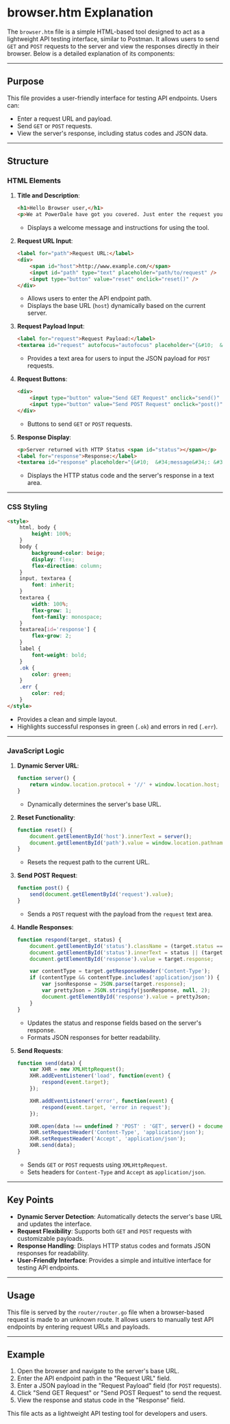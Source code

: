# browser.htm Explanation

The `browser.htm` file is a simple HTML-based tool designed to act as a lightweight API testing interface, similar to Postman. It allows users to send `GET` and `POST` requests to the server and view the responses directly in their browser. Below is a detailed explanation of its components:

---

## Purpose
This file provides a user-friendly interface for testing API endpoints. Users can:
- Enter a request URL and payload.
- Send `GET` or `POST` requests.
- View the server's response, including status codes and JSON data.

---

## Structure

### HTML Elements
1. **Title and Description**:
   ```html
   <h1>Hello Browser user,</h1>
   <p>We at PowerDale have got you covered. Just enter the request you want to send below and click the button to get the response.</p>
   ```
   - Displays a welcome message and instructions for using the tool.

2. **Request URL Input**:
   ```html
   <label for="path">Request URL:</label>
   <div>
       <span id="host">http://www.example.com/</span>
       <input id="path" type="text" placeholder="path/to/request" />
       <input type="button" value="reset" onclick="reset()" />
   </div>
   ```
   - Allows users to enter the API endpoint path.
   - Displays the base URL (`host`) dynamically based on the current server.

3. **Request Payload Input**:
   ```html
   <label for="request">Request Payload:</label>
   <textarea id="request" autofocus="autofocus" placeholder="{&#10;  &#34;message&#34;: &#34;put your request payload here...&#34;&#10;}"></textarea>
   ```
   - Provides a text area for users to input the JSON payload for `POST` requests.

4. **Request Buttons**:
   ```html
   <div>
       <input type="button" value="Send GET Request" onclick="send()" />
       <input type="button" value="Send POST Request" onclick="post()" />
   </div>
   ```
   - Buttons to send `GET` or `POST` requests.

5. **Response Display**:
   ```html
   <p>Server returned with HTTP Status <span id="status"></span></p>
   <label for="response">Response:</label>
   <textarea id="response" placeholder="{&#10;  &#34;message&#34;: &#34;here will be your answer...&#34;&#10;}"></textarea>
   ```
   - Displays the HTTP status code and the server's response in a text area.

---

### CSS Styling
```html
<style>
    html, body {
        height: 100%;
    }
    body {
        background-color: beige;
        display: flex;
        flex-direction: column;
    }
    input, textarea {
        font: inherit;
    }
    textarea {
        width: 100%;
        flex-grow: 1;
        font-family: monospace;
    }
    textarea[id='response'] {
        flex-grow: 2;
    }
    label {
        font-weight: bold;
    }
    .ok {
        color: green;
    }
    .err {
        color: red;
    }
</style>
```
- Provides a clean and simple layout.
- Highlights successful responses in green (`.ok`) and errors in red (`.err`).

---

### JavaScript Logic
1. **Dynamic Server URL**:
   ```javascript
   function server() {
       return window.location.protocol + '//' + window.location.host;
   }
   ```
   - Dynamically determines the server's base URL.

2. **Reset Functionality**:
   ```javascript
   function reset() {
       document.getElementById('host').innerText = server();
       document.getElementById('path').value = window.location.pathname;
   }
   ```
   - Resets the request path to the current URL.

3. **Send POST Request**:
   ```javascript
   function post() {
       send(document.getElementById('request').value);
   }
   ```
   - Sends a `POST` request with the payload from the `request` text area.

4. **Handle Responses**:
   ```javascript
   function respond(target, status) {
       document.getElementById('status').className = (target.status === 200) ? 'ok' : 'err';
       document.getElementById('status').innerText = status || (target.status + ' - ' + target.statusText);
       document.getElementById('response').value = target.response;

       var contentType = target.getResponseHeader('Content-Type');
       if (contentType && contentType.includes('application/json')) {
           var jsonResponse = JSON.parse(target.response);
           var prettyJson = JSON.stringify(jsonResponse, null, 2);
           document.getElementById('response').value = prettyJson;
       }
   }
   ```
   - Updates the status and response fields based on the server's response.
   - Formats JSON responses for better readability.

5. **Send Requests**:
   ```javascript
   function send(data) {
       var XHR = new XMLHttpRequest();
       XHR.addEventListener('load', function(event) {
           respond(event.target);
       });

       XHR.addEventListener('error', function(event) {
           respond(event.target, 'error in request');
       });

       XHR.open(data !== undefined ? 'POST' : 'GET', server() + document.getElementById('path').value);
       XHR.setRequestHeader('Content-Type', 'application/json');
       XHR.setRequestHeader('Accept', 'application/json');
       XHR.send(data);
   }
   ```
   - Sends `GET` or `POST` requests using `XMLHttpRequest`.
   - Sets headers for `Content-Type` and `Accept` as `application/json`.

---

## Key Points
- **Dynamic Server Detection**: Automatically detects the server's base URL and updates the interface.
- **Request Flexibility**: Supports both `GET` and `POST` requests with customizable payloads.
- **Response Handling**: Displays HTTP status codes and formats JSON responses for readability.
- **User-Friendly Interface**: Provides a simple and intuitive interface for testing API endpoints.

---

## Usage
This file is served by the `router/router.go` file when a browser-based request is made to an unknown route. It allows users to manually test API endpoints by entering request URLs and payloads.

---

## Example
1. Open the browser and navigate to the server's base URL.
2. Enter the API endpoint path in the "Request URL" field.
3. Enter a JSON payload in the "Request Payload" field (for `POST` requests).
4. Click "Send GET Request" or "Send POST Request" to send the request.
5. View the response and status code in the "Response" field.

This file acts as a lightweight API testing tool for developers and users.